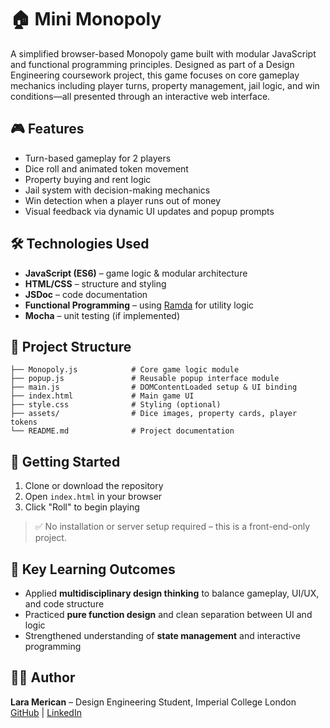 # 🏠 Mini Monopoly

A simplified browser-based Monopoly game built with modular JavaScript and functional programming principles. Designed as part of a Design Engineering coursework project, this game focuses on core gameplay mechanics including player turns, property management, jail logic, and win conditions—all presented through an interactive web interface.

## 🎮 Features

- Turn-based gameplay for 2 players
- Dice roll and animated token movement
- Property buying and rent logic
- Jail system with decision-making mechanics
- Win detection when a player runs out of money
- Visual feedback via dynamic UI updates and popup prompts

## 🛠 Technologies Used

- **JavaScript (ES6)** – game logic & modular architecture  
- **HTML/CSS** – structure and styling  
- **JSDoc** – code documentation  
- **Functional Programming** – using [Ramda](https://ramdajs.com/) for utility logic  
- **Mocha** – unit testing (if implemented)

## 📂 Project Structure

```
├── Monopoly.js            # Core game logic module
├── popup.js               # Reusable popup interface module
├── main.js                # DOMContentLoaded setup & UI binding
├── index.html             # Main game UI
├── style.css              # Styling (optional)
├── assets/                # Dice images, property cards, player tokens
└── README.md              # Project documentation
```

## 🚀 Getting Started

1. Clone or download the repository  
2. Open `index.html` in your browser  
3. Click "Roll" to begin playing

> ✅ No installation or server setup required – this is a front-end-only project.

## 🧠 Key Learning Outcomes

- Applied **multidisciplinary design thinking** to balance gameplay, UI/UX, and code structure  
- Practiced **pure function design** and clean separation between UI and logic  
- Strengthened understanding of **state management** and interactive programming  

## 👩‍🎓 Author

**Lara Merican** – Design Engineering Student, Imperial College London  
[GitHub](https://github.com/larasm192) | [LinkedIn](https://linkedin.com/in/lara-merican)
